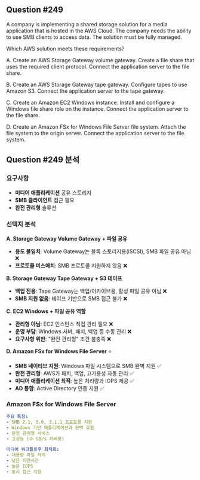 ## Question #249
A company is implementing a shared storage solution for a media application that is hosted in the AWS Cloud. 
The company needs the ability to use SMB clients to access data. 
The solution must be fully managed.

Which AWS solution meets these requirements?

A. Create an AWS Storage Gateway volume gateway. Create a file share that uses the required client protocol. Connect the application server to the file share.

B. Create an AWS Storage Gateway tape gateway. Configure tapes to use Amazon S3. Connect the application server to the tape gateway.

C. Create an Amazon EC2 Windows instance. Install and configure a Windows file share role on the instance. Connect the application server to the file share.

D. Create an Amazon FSx for Windows File Server file system. Attach the file system to the origin server. Connect the application server to the file system.

## Question #249 분석

### 요구사항
- **미디어 애플리케이션** 공유 스토리지
- **SMB 클라이언트** 접근 필요
- **완전 관리형** 솔루션

### 선택지 분석

**A. Storage Gateway Volume Gateway + 파일 공유**
- **용도 불일치**: Volume Gateway는 블록 스토리지용(iSCSI), SMB 파일 공유 아님 ❌
- **프로토콜 미스매치**: SMB 프로토콜 지원하지 않음 ❌

**B. Storage Gateway Tape Gateway + S3 테이프**
- **백업 전용**: Tape Gateway는 백업/아카이브용, 활성 파일 공유 아님 ❌
- **SMB 지원 없음**: 테이프 기반으로 SMB 접근 불가 ❌

**C. EC2 Windows + 파일 공유 역할**
- **관리형 아님**: EC2 인스턴스 직접 관리 필요 ❌
- **운영 부담**: Windows 서버, 패치, 백업 등 수동 관리 ❌
- **요구사항 위반**: "완전 관리형" 조건 불충족 ❌

**D. Amazon FSx for Windows File Server** ⭐
- **SMB 네이티브 지원**: Windows 파일 시스템으로 SMB 완벽 지원 ✅
- **완전 관리형**: AWS가 패치, 백업, 고가용성 자동 관리 ✅
- **미디어 애플리케이션 최적**: 높은 처리량과 IOPS 제공 ✅
- **AD 통합**: Active Directory 인증 지원 ✅

### Amazon FSx for Windows File Server

```yaml
주요 특징:
- SMB 2.1, 3.0, 3.1.1 프로토콜 지원
- Windows 기반 애플리케이션과 완벽 호환
- 완전 관리형 서비스
- 고성능 (수 GB/s 처리량)

미디어 워크플로우 최적화:
- 대용량 파일 처리
- 낮은 지연시간
- 높은 IOPS
- 동시 접근 지원
```
